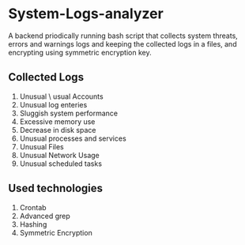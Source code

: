 # System-Logs-analyzer

A backend priodically running bash script that collects system threats, errors and warnings logs and keeping the collected logs in a files, and encrypting using symmetric encryption key. 

## Collected Logs
1. Unusual \ usual Accounts
2. Unusual log enteries
3. Sluggish system performance
4. Excessive memory use
5. Decrease in disk space
6. Unusual processes and services
7. Unusual Files
8. Unusual Network Usage
9. Unusual scheduled tasks

## Used technologies
1. Crontab
2. Advanced grep
3. Hashing
4. Symmetric Encryption
